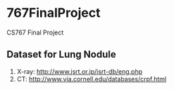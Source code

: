 # 767FinalProject
CS767 Final Project

## Dataset for Lung Nodule
1. X-ray: http://www.jsrt.or.jp/jsrt-db/eng.php
2. CT: http://www.via.cornell.edu/databases/crpf.html
